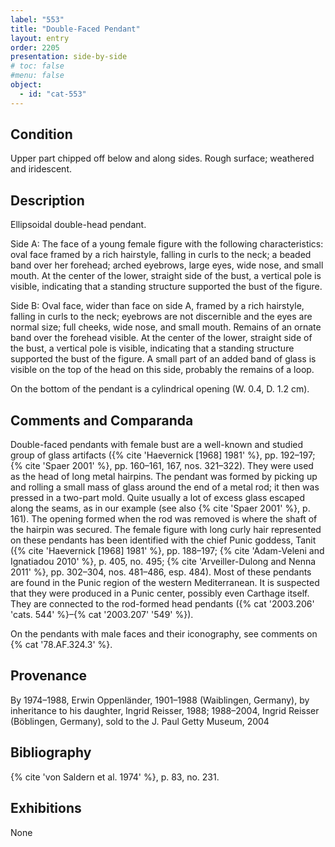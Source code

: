 ```yaml
---
label: "553"
title: "Double-Faced Pendant"
layout: entry
order: 2205
presentation: side-by-side
# toc: false
#menu: false 
object:
  - id: "cat-553"
---
```


## Condition

Upper part chipped off below and along sides. Rough surface; weathered and iridescent.

## Description

Ellipsoidal double-head pendant.

Side A: The face of a young female figure with the following characteristics: oval face framed by a rich hairstyle, falling in curls to the neck; a beaded band over her forehead; arched eyebrows, large eyes, wide nose, and small mouth. At the center of the lower, straight side of the bust, a vertical pole is visible, indicating that a standing structure supported the bust of the figure.

Side B: Oval face, wider than face on side A, framed by a rich hairstyle, falling in curls to the neck; eyebrows are not discernible and the eyes are normal size; full cheeks, wide nose, and small mouth. Remains of an ornate band over the forehead visible. At the center of the lower, straight side of the bust, a vertical pole is visible, indicating that a standing structure supported the bust of the figure. A small part of an added band of glass is visible on the top of the head on this side, probably the remains of a loop.

On the bottom of the pendant is a cylindrical opening (W. 0.4, D. 1.2 cm).

## Comments and Comparanda

Double-faced pendants with female bust are a well-known and studied group of glass artifacts ({% cite 'Haevernick [1968] 1981' %}, pp. 192–197; {% cite 'Spaer 2001' %}, pp. 160–161, 167, nos. 321–322). They were used as the head of long metal hairpins. The pendant was formed by picking up and rolling a small mass of glass around the end of a metal rod; it then was pressed in a two-part mold. Quite usually a lot of excess glass escaped along the seams, as in our example (see also {% cite 'Spaer 2001' %}, p. 161). The opening formed when the rod was removed is where the shaft of the hairpin was secured. The female figure with long curly hair represented on these pendants has been identified with the chief Punic goddess, Tanit ({% cite 'Haevernick [1968] 1981' %}, pp. 188–197; {% cite 'Adam-Veleni and Ignatiadou 2010' %}, p. 405, no. 495; {% cite 'Arveiller-Dulong and Nenna 2011' %}, pp. 302–304, nos. 481–486, esp. 484). Most of these pendants are found in the Punic region of the western Mediterranean. It is suspected that they were produced in a Punic center, possibly even Carthage itself. They are connected to the rod-formed head pendants ({% cat '2003.206' 'cats. 544' %}–{% cat '2003.207' '549' %}).

On the pendants with male faces and their iconography, see comments on {% cat '78.AF.324.3' %}.

## Provenance

By 1974–1988, Erwin Oppenländer, 1901–1988 (Waiblingen, Germany), by inheritance to his daughter, Ingrid Reisser, 1988; 1988–2004, Ingrid Reisser (Böblingen, Germany), sold to the J. Paul Getty Museum, 2004

## Bibliography

{% cite 'von Saldern et al. 1974' %}, p. 83, no. 231.

## Exhibitions

None